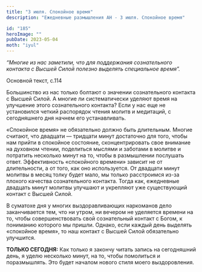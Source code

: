```yaml
---
title: "3 июля. Спокойное время"
description: "Ежедневные размышления АН - 3 июля. Спокойное время"

id: "185"
heroImage: ""
pubDate: 2023-05-04
moth: "iyul"
---
```


_“Многие из нас заметили, что для поддержания сознательного контакта с Высшей
Силой полезно выделять специальное время”._

Основной текст, с.114

Большинство из нас только болтают о значении сознательного контакта с Высшей
Силой. А многие ли систематически уделяют время на улучшение этого
сознательного контакта? Если у нас еще не установился четкий распорядок чтения
молитв и медитаций, с сегодняшнего дня начнем его устанавливать.

«Спокойное время» не обязательно должно быть длительным. Многие считают, что
двадцати — тридцати минут достаточно для того, чтобы нам прийти в спокойное
состояние, сконцентрировать свое внимание на духовном чтении, поделиться
мыслями и заботами в молитве и потратить несколько минут на то, чтобы в
размышлении послушать ответ. Эффективность «спокойного времени» зависит не от
длительности, а от того, как оно используется. От двадцати минут молитвы в
месяц толку будет мало, мы только расстроимся из-за плохого качества
сознательного контакта. Тогда как, ежедневные двадцать минут молитвы улучшают
и укрепляют уже существующий контакт с Высшей Силой.

В суматохе дня у многих выздоравливающих наркоманов дело заканчивается тем,
что ни утром, ни вечером не уделяется времени на то, чтобы совершенствовать
свой сознательный контакт с Богом, к пониманию которого мы пришли. Однако,
если каждый день выделять «спокойное время», то наш контакт с Высшей Силой
обязательно улучшится.

**ТОЛЬКО СЕГОДНЯ:** Как только я закончу читать запись на сегодняшний день, я
уделю несколько минут, на то, чтобы помолиться и поразмышлять. Это будет
началом нового стиля моего выздоровления.
